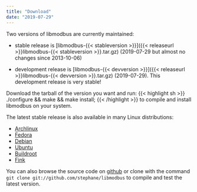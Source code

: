 ```yaml
---
title: "Download"
date: "2019-07-29"
---
```


Two versions of libmodbus are currently maintained:

- stable release is [libmodbus-{{< stableversion >}}]({{< releaseurl >}}libmodbus-{{< stableversion >}}.tar.gz)
  (2019-07-29 but almost no changes since 2013-10-06)

- development release is [libmodbus-{{< devversion >}}]({{< releaseurl >}}libmodbus-{{< devversion >}}.tar.gz) (2019-07-29).
  This development release is very stable!

Download the tarball of the version you want and run:
{{< highlight sh >}}
./configure && make && make install;
{{< /highlight >}}
to compile and install libmodbus on your system.

The latest stable release is also available in many Linux distributions:

- [Archlinux](https://aur.archlinux.org/packages/libmodbus/)
- [Fedora](https://community.dev.fedoraproject.org/packages/libmodbus)
- [Debian](http://packages.debian.org/search?keywords=libmodbus)
- [Ubuntu](http://packages.ubuntu.com/search?keywords=libmodbus)
- [Buildroot](http://buildroot.uclibc.org/)
- [Fink](http://pdb.finkproject.org/pdb/package.php/libmodbus)

You can also browse the source code on
[github](http://github.com/stephane/libmodbus) or clone with the command
`git clone git://github.com/stephane/libmodbus` to compile and test the latest version.
